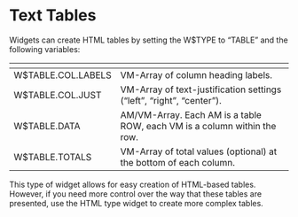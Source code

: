 # Text Tables

<PageHeader />

Widgets can create HTML tables by setting the W$TYPE to “TABLE” and the following variables:

| <!----> | <!----> |
| --- | --- |
| W$TABLE.COL.LABELS | VM-Array of column heading labels. |
| W$TABLE.COL.JUST | VM-Array of text-justification settings (“left”, “right”, “center”). |
| W$TABLE.DATA | AM/VM-Array. Each AM is a table ROW, each VM is a column within the row. |
| W$TABLE.TOTALS | VM-Array of total values (optional) at the bottom of each column.  |

This type of widget allows for easy creation of HTML-based tables. However, if you need more control over the way that these tables are presented, use the HTML type widget to create more complex tables.

<PageFooter />
